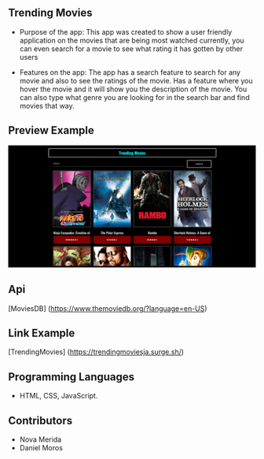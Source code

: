 ## Trending Movies

* Purpose of the app: This app was created to show a user friendly application on the movies that are being most watched currently, you can even search for a movie to see what rating it has gotten by other users 

* Features on the app: The app has a search feature to search for any movie and also to see the ratings of the movie. Has a feature where you hover the movie and it will show you the description of the movie. You can also type what genre you are looking for in the search bar and find movies that way.

## Preview Example
![](img/img.png)

## Api
[MoviesDB] (https://www.themoviedb.org/?language=en-US)

## Link Example
[TrendingMovies] (https://trendingmoviesja.surge.sh/)

## Programming Languages
* HTML, CSS, JavaScript.

## Contributors
* Nova Merida
* Daniel Moros


